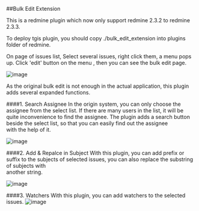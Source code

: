 ##Bulk Edit Extension

This is a redmine plugin which now only support redmine 2.3.2 to redmine 2.3.3.

To deploy tgis plugin, you should copy ./bulk_edit_extension into plugins folder of redmine.


On page of issues list, Select several issues, right click them, a menu pops up. Click 'edit' button on the menu , then you can see the bulk edit page.

![image](https://github.com/nmgfrank/redminePlugin_buldEditExtension/raw/master/readme_pic/issues_list.jpg) 

As the original bulk edit is not enough in the actual application, this plugin adds several expanded functions.

####1. Search Assignee 
In the origin system, you can only choose the assignee from the select list. If there are many users in the list, it will be quite inconvenience to find the assignee. The plugin adds a search button beside the select list, so that you can easily find out the assignee   
with the help of it.
   
![image](https://github.com/nmgfrank/redminePlugin_buldEditExtension/raw/master/readme_pic/assignee_search.jpg)

####2. Add & Repalce in Subject
With this plugin, you can add prefix or suffix to the subjects of selected issues, you can also replace the substring of subjects with  
 another string.

![image](https://github.com/nmgfrank/redminePlugin_buldEditExtension/raw/master/readme_pic/subject_replace.jpg)

####3. Watchers
With this plugin, you can add watchers to the selected issues.
![image](https://github.com/nmgfrank/redminePlugin_buldEditExtension/raw/master/readme_pic/watcher_search.jpg)



